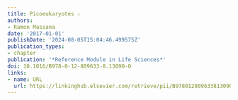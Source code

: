 ```yaml
---
title: Picoeukaryotes ☆
authors:
- Ramon Massana
date: '2017-01-01'
publishDate: '2024-08-05T15:04:46.499575Z'
publication_types:
- chapter
publication: '*Reference Module in Life Sciences*'
doi: 10.1016/B978-0-12-809633-8.13090-0
links:
- name: URL
  url: https://linkinghub.elsevier.com/retrieve/pii/B9780128096338130900
---
```

